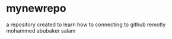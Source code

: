 # mynewrepo
a repository created to learn how to connecting to github remotly
mohammed abubaker salam